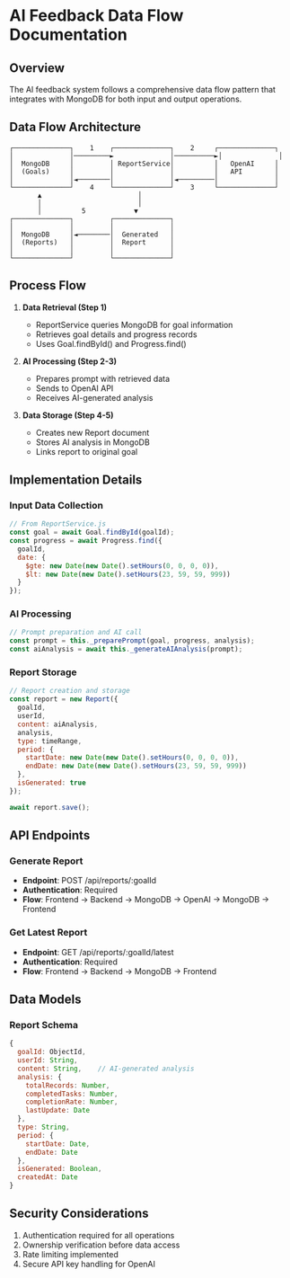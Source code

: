 # AI Feedback Data Flow Documentation

## Overview

The AI feedback system follows a comprehensive data flow pattern that integrates with MongoDB for both input and output operations.

## Data Flow Architecture

```
┌──────────────┐    1    ┌──────────────┐    2     ┌──────────────┐
│              │─────────►              │──────────►│              │
│  MongoDB     │         │ ReportService│          │   OpenAI     │
│  (Goals)     │         │              │          │   API        │
│              │◄────────│              │◄─────────│              │
└──────────────┘    4    └──────────────┘    3     └──────────────┘
       ▲                        │
       │                        │
       │          5            ▼
┌──────────────┐         ┌──────────────┐
│              │         │              │
│  MongoDB     │◄────────│  Generated   │
│  (Reports)   │         │  Report      │
│              │         │              │
└──────────────┘         └──────────────┘
```

## Process Flow

1. **Data Retrieval (Step 1)**
   - ReportService queries MongoDB for goal information
   - Retrieves goal details and progress records
   - Uses Goal.findById() and Progress.find()

2. **AI Processing (Step 2-3)**
   - Prepares prompt with retrieved data
   - Sends to OpenAI API
   - Receives AI-generated analysis

3. **Data Storage (Step 4-5)**
   - Creates new Report document
   - Stores AI analysis in MongoDB
   - Links report to original goal

## Implementation Details

### Input Data Collection
```javascript
// From ReportService.js
const goal = await Goal.findById(goalId);
const progress = await Progress.find({
  goalId,
  date: {
    $gte: new Date(new Date().setHours(0, 0, 0, 0)),
    $lt: new Date(new Date().setHours(23, 59, 59, 999))
  }
});
```

### AI Processing
```javascript
// Prompt preparation and AI call
const prompt = this._preparePrompt(goal, progress, analysis);
const aiAnalysis = await this._generateAIAnalysis(prompt);
```

### Report Storage
```javascript
// Report creation and storage
const report = new Report({
  goalId,
  userId,
  content: aiAnalysis,
  analysis,
  type: timeRange,
  period: {
    startDate: new Date(new Date().setHours(0, 0, 0, 0)),
    endDate: new Date(new Date().setHours(23, 59, 59, 999))
  },
  isGenerated: true
});

await report.save();
```

## API Endpoints

### Generate Report
- **Endpoint**: POST /api/reports/:goalId
- **Authentication**: Required
- **Flow**: Frontend → Backend → MongoDB → OpenAI → MongoDB → Frontend

### Get Latest Report
- **Endpoint**: GET /api/reports/:goalId/latest
- **Authentication**: Required
- **Flow**: Frontend → Backend → MongoDB → Frontend

## Data Models

### Report Schema
```javascript
{
  goalId: ObjectId,
  userId: String,
  content: String,    // AI-generated analysis
  analysis: {
    totalRecords: Number,
    completedTasks: Number,
    completionRate: Number,
    lastUpdate: Date
  },
  type: String,
  period: {
    startDate: Date,
    endDate: Date
  },
  isGenerated: Boolean,
  createdAt: Date
}
```

## Security Considerations

1. Authentication required for all operations
2. Ownership verification before data access
3. Rate limiting implemented
4. Secure API key handling for OpenAI 